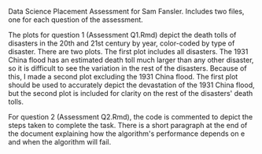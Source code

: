 Data Science Placement Assessment for Sam Fansler. Includes two files, one for each question of the assessment.

The plots for question 1 (Assessment Q1.Rmd) depict the death tolls of disasters in the 20th and 21st century by year, color-coded by type of disaster. There are two plots. The first plot includes all disasters. The 1931 China flood has an estimated death toll much larger than any other disaster, so it is difficult to see the variation in the rest of the disasters. Because of this, I made a second plot excluding the 1931 China flood. The first plot should be used to accurately depict the devastation of the 1931 China flood, but the second plot is included for clarity on the rest of the disasters' death tolls.

For question 2 (Assessment Q2.Rmd), the code is commented to depict the steps taken to complete the task. There is a short paragraph at the end of the document explaining how the algorithm's performance depends on e and when the algorithm will fail.
